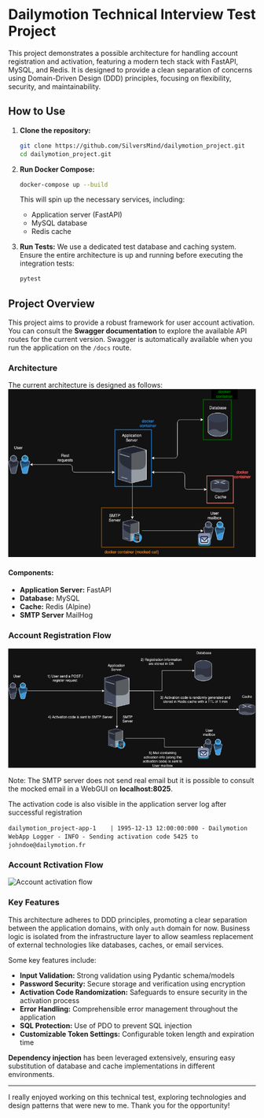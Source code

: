 # Dailymotion Technical Interview Test Project

This project demonstrates a possible architecture for handling account registration and activation, featuring a modern tech stack with FastAPI, MySQL, and Redis. It is designed to provide a clean separation of concerns using Domain-Driven Design (DDD) principles, focusing on flexibility, security, and maintainability.

## How to Use

1. **Clone the repository:**
   ```bash
   git clone https://github.com/SilversMind/dailymotion_project.git
   cd dailymotion_project.git
   ```

2. **Run Docker Compose:**
   ```bash
   docker-compose up --build
   ```

   This will spin up the necessary services, including:
   - Application server (FastAPI)
   - MySQL database
   - Redis cache

3. **Run Tests:**
   We use a dedicated test database and caching system. Ensure the entire architecture is up and running before executing the integration tests:
   ```bash
   pytest
   ```

## Project Overview

This project aims to provide a robust framework for user account activation. You can consult the **Swagger documentation** to explore the available API routes for the current version. Swagger is automatically available when you run the application on the `/docs` route.

### Architecture

The current architecture is designed as follows:
![Architecture schema](./docs/architecture_schema.png)


#### Components:
- **Application Server:** FastAPI
- **Database:** MySQL
- **Cache:** Redis (Alpine)
- **SMTP Server** MailHog

### Account Registration Flow

![Account registration flow](./docs/account_creation.png)

Note: The SMTP server does not send real email but it is possible
to consult the mocked email in a WebGUI on **localhost:8025**.

The activation code is also visible in the application server log after successful registration

```dailymotion_project-app-1    | 1995-12-13 12:00:00:000 - Dailymotion WebApp Logger - INFO - Sending activation code 5425 to johndoe@dailymotion.fr```

### Account Rctivation Flow
![Account activation flow](./docs/code_activation.png)


### Key Features

This architecture adheres to DDD principles, promoting a clear separation between the application domains, with only `auth` domain for now. Business logic is isolated from the infrastructure layer to allow seamless replacement of external technologies like databases, caches, or email services.

Some key features include:
- **Input Validation:** Strong validation using Pydantic schema/models
- **Password Security:** Secure storage and verification using encryption
- **Activation Code Randomization:** Safeguards to ensure security in the activation process
- **Error Handling:** Comprehensible error management throughout the application
- **SQL Protection:** Use of PDO to prevent SQL injection
- **Customizable Token Settings:** Configurable token length and expiration time

**Dependency injection** has been leveraged extensively, ensuring easy substitution of database and cache implementations in different environments.

---

I really enjoyed working on this technical test, exploring technologies and design patterns that were new to me. Thank you for the opportunity!
